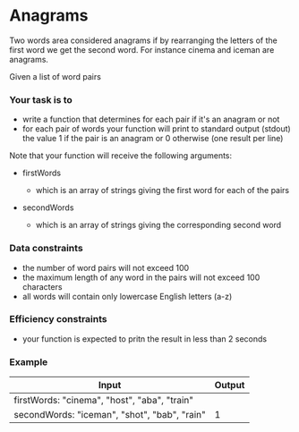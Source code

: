 # Anagrams

Two words area considered anagrams if by rearranging the letters of the first word we get the second word. For instance cinema and iceman are anagrams.

Given a list of word pairs

### Your task is to

* write a function that determines for each pair if it's an anagram or not
* for each pair of words your function will print to standard output (stdout) the value 1 if the pair is an anagram or 0 otherwise (one result per line)

Note that your function will receive the following arguments:

* firstWords
  * which is an array of strings giving the first word for each of the pairs

* secondWords
  * which is an array of strings giving the corresponding second word

### Data constraints

* the number of word pairs will not exceed 100
* the maximum length of any word in the pairs will not exceed 100 characters
* all words will contain only lowercase English letters (a-z)

### Efficiency constraints

* your function is expected to pritn the result in less than 2 seconds

### Example

| Input | Output  |
| ----- | ------  |
| firstWords: "cinema", "host", "aba", "train"
secondWords: "iceman", "shot", "bab", "rain"| 1 |
